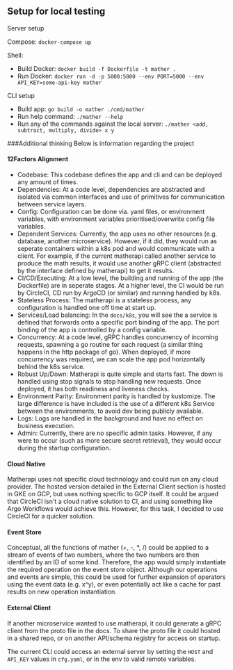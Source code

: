 ## Setup for local testing

Server setup

Compose: `docker-compose up`

Shell:
- Build Docker: `docker build -f Dockerfile -t mather .`
- Run Docker: `docker run -d -p 5000:5000 --env PORT=5000 --env API_KEY=some-api-key mather`

CLI setup
- Build app: `go build -o mather ./cmd/mather`
- Run help command: `./mather --help`
- Run any of the commands against the local server: `./mather <add, subtract, multiply, divide> x y`

###Additional thinking
Below is information regarding the project

#### 12Factors Alignment
 - Codebase: This codebase defines the app and cli and can be deployed any amount of times.
 - Dependencies: At a code level, dependencies are abstracted and isolated via common
 interfaces and use of primitives for communication between service layers.
 - Config: Configuration can be done via. yaml files, or environment variables,
 with environment variables prioritised/overwrite config file variables.
 - Dependent Services: Currently, the app uses no other resources (e.g. database, another microservice). However,
 if it did, they would run as seperate containers within a k8s pod and would communicate with a client.
 For example, if the current matherapi called another service to produce the math results,
 it would use another gRPC client (abstracted by the interface defined by matherapi) to get it results.
 - CI/CD/Executing: At a low level, the building and running of the app (the Dockerfile) are in seperate
 stages. At a higher level, the CI would be run by CircleCI, CD run by ArgoCD (or similar) and running
 handled by k8s.
 - Stateless Process: The matherapi is a stateless process, any configuration is handled one off time
 at start up.
 - Services/Load balancing: In the `docs/k8s`, you will see the a service is defined that forwards
 onto a specific port binding of the app. The port binding of the app is controlled by a config variable.
 - Concurrency: At a code level, gRPC handles concurrency of incoming requests, spawning a go routine
 for each request (a similar thing happens in the http package of go). When deployed, if more concurrency was required,
 we can scale the app pod horizontally behind the k8s service.
 - Robust Up/Down: Matherapi is quite simple and starts fast. The down is handled using stop signals
 to stop handling new requests. Once deployed, it has both readiness and liveness checks.
 - Environment Parity: Environment parity is handled by kustomize. The large difference is have included
 is the use of a different k8s Service between the environments, to avoid dev being publicly available.
 - Logs: Logs are handled in the background and have no effect on business execution.
 - Admin: Currently, there are no specific admin tasks. However, if any were to occur
 (such as more secure secret retrieval), they would occur during the startup configuration.
 
#### Cloud Native
Matherapi uses not specific cloud technology and could run on any cloud provider. The hosted version
detailed in the External Client section is hosted in GKE on GCP, but uses nothing specific to GCP itself.
It could be argued that CircleCI isn't a cloud native solution to CI, and using something like Argo Workflows would achieve this.
However, for this task, I decided to use CircleCI for a quicker solution.

#### Event Store
Conceptual, all the functions of mather (+, -, *, /) could be applied to a stream of events of two numbers, where the
two numbers are then identified by an ID of some kind.
Therefore, the app would simply instantiate the required operation on the event store object. Although our operations
and events are simple, this could be used for further expansion of operators using the event data (e.g. x^y), or even
potentially act like a cache for past results on new operation instantiation.

#### External Client
If another microservice wanted to use matherapi, it could generate a gRPC client from the proto file in the docs. To share
the proto file it could hosted in a shared repo, or on another API/schema registry for access on startup.

The current CLI could access an external server by setting the `HOST` and `API_KEY` values in `cfg.yaml`, or in the env to
valid remote variables.
